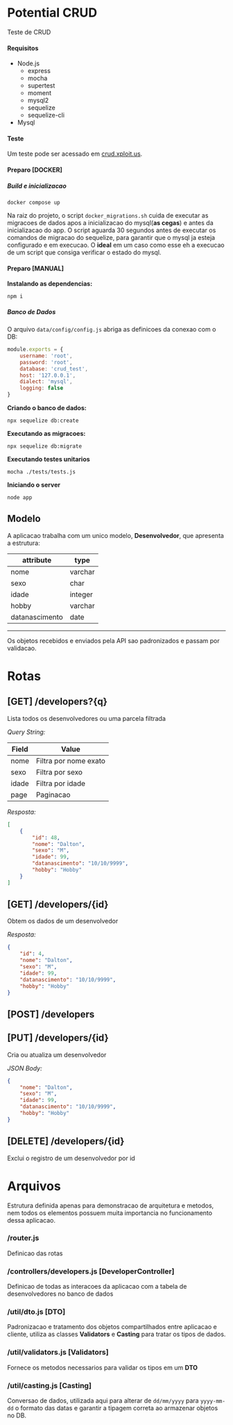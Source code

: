 # Potential CRUD
Teste de CRUD
#### Requisitos
* Node.js
	* express
	* mocha
	* supertest
	* moment
	* mysql2
	* sequelize
	* sequelize-cli
* Mysql

#### Teste
Um teste pode ser acessado em [crud.xploit.us](https://crud.xploit.us).

#### Preparo **[DOCKER]**

##### Build e inicializacao
```console
docker compose up
```
Na raiz do projeto, o script `docker_migrations.sh` cuida de executar as migracoes de dados apos a inicializacao do mysql(**as cegas**) e antes da inicializacao do app. O script aguarda 30 segundos antes de executar os comandos de migracao do sequelize, para garantir que o mysql ja esteja configurado e em execucao. O **ideal** em um caso como esse eh a execucao de um script que consiga verificar o estado do mysql.

#### Preparo **[MANUAL]**
**Instalando as dependencias:**
```console
npm i
```

##### Banco de Dados
O arquivo `data/config/config.js` abriga as definicoes da conexao com o DB:
```js
module.exports = {
    username: 'root',
    password: 'root',
    database: 'crud_test',
    host: '127.0.0.1',
    dialect: 'mysql',
    logging: false
}
```

**Criando o banco de dados:**
```console
npx sequelize db:create
```

**Executando as migracoes:**
```console
npx sequelize db:migrate
```

**Executando testes unitarios**
```console
mocha ./tests/tests.js
```

**Iniciando o server**
```console
node app
```

## Modelo
A aplicacao trabalha com um unico modelo, **Desenvolvedor**, que apresenta a estrutura:

| attribute      | type    |
|----------------|---------|
| nome           | varchar |
| sexo           | char    |
| idade          | integer |
| hobby          | varchar |
| datanascimento | date    |

---
Os objetos recebidos e enviados pela API sao padronizados e passam por validacao.


# Rotas

## [GET] /developers?{q}
Lista todos os desenvolvedores ou uma parcela filtrada

*Query String:*

| Field          | Value
|----------------|---------------------------------
| nome        	 | Filtra por nome exato
| sexo           | Filtra por sexo
| idade          | Filtra por idade
| page           | Paginacao

*Resposta:*
```json
[
    {
        "id": 48,
        "nome": "Dalton",
        "sexo": "M",
        "idade": 99,
        "datanascimento": "10/10/9999",
        "hobby": "Hobby"
    }
]
```

## [GET] /developers/{id}
Obtem os dados de um desenvolvedor

*Resposta:*
```json
{
    "id": 4,
    "nome": "Dalton",
    "sexo": "M",
    "idade": 99,
    "datanascimento": "10/10/9999",
    "hobby": "Hobby"
}
```

## [POST] /developers
## [PUT] /developers/{id}
Cria ou atualiza um desenvolvedor

*JSON Body:*
```json
{
    "nome": "Dalton",
    "sexo": "M",
    "idade": 99,
    "datanascimento": "10/10/9999",
    "hobby": "Hobby"
}
```


## [DELETE] /developers/{id}
Exclui o registro de um desenvolvedor por id

# Arquivos
Estrutura definida apenas para demonstracao de arquitetura e metodos, nem todos os elementos possuem muita importancia no funcionamento dessa aplicacao.

### /router.js
Definicao das rotas

### /controllers/developers.js **[DeveloperController]**
Definicao de todas as interacoes da aplicacao com a tabela de desenvolvedores no banco de dados

### /util/dto.js **[DTO]**
Padronizacao e tratamento dos objetos compartilhados entre aplicacao e cliente, utiliza as classes **Validators** e **Casting** para tratar os tipos de dados.

### /util/validators.js **[Validators]**
Fornece os metodos necessarios para validar os tipos em um **DTO**


### /util/casting.js **[Casting]**
Conversao de dados, utilizada aqui para alterar de `dd/mm/yyyy` para `yyyy-mm-dd` o formato das datas e garantir a tipagem correta ao armazenar objetos no DB.